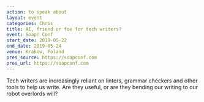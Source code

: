 ```yaml
---
action: to speak about
layout: event
categories: Chris
title: AI, friend or foe for tech writers?
event: Soap! Conf
start_date: 2019-05-22
end_date: 2019-05-24
venue: Krakow, Poland
pres_source: https://soapconf.com
pres_url: https://soapconf.com
---
```


Tech writers are increasingly reliant on linters, grammar checkers and other tools to help us write. Are they useful, or are they bending our writing to our robot overlords will?
